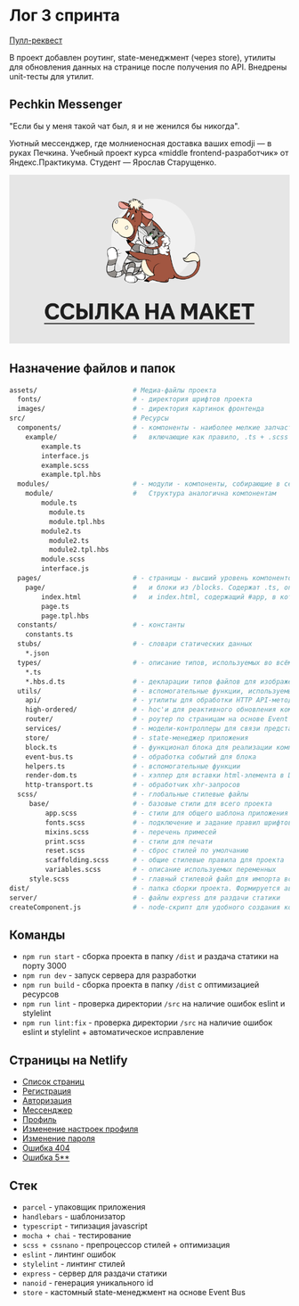 # Лог 3 спринта

[Пулл-реквест](https://github.com/Starushchenko/middle.messenger.praktikum.yandex/pull/3)

В проект добавлен роутинг, state-менеджмент (через store), утилиты для обновления данных на странице после получения 
по API. Внедрены unit-тесты для утилит.


## Pechkin Messenger

"Если бы у меня такой чат был, я и не женился бы никогда".

Уютный мессенджер, где молниеносная доставка ваших emodji — в руках Печкина.
Учебный проект курса «middle frontend-разработчик» от Яндекс.Практикума. Студент — Ярослав Старущенко.

[![ССЫЛКА НА МАКЕТ](/assets/images/readme-design-link.png)](https://www.figma.com/file/kwyb3JD0tw9wrlqFyZbA1z/pechkin-messenger?node-id=0%3A1)


## Назначение файлов и папок

```bash
assets/                        # Медиа-файлы проекта
  fonts/                       # - директория шрифтов проекта
  images/                      # - директория картинок фронтенда
src/                           # Ресурсы
  components/                  # - компоненты - наиболее мелкие запчасти проекта,
    example/                   #   включающие как правило, .ts + .scss + .tpl.hbs + interface.ts
        example.ts
        interface.js
        example.scss
        example.tpl.hbs
  modules/                     # - модули - компоненты, собирающие в себя другие компоненты из /components.
    module/                    #   Структура аналогична компонентам
        module.ts
          module.ts
          module.tpl.hbs
        module2.ts
          module2.ts
          module2.tpl.hbs
        module.scss
        interface.js
  pages/                       # - страницы - высший уровень компонентов, включающий компоненты из /components
    page/                      #   и блоки из /blocks. Содержат .ts, описывающий структуру, .tpl.hbs с шаблоном
        index.html             #   и index.html, содержащий #app, в который монтируется приложение
        page.ts
        page.tpl.hbs
  constants/                   # - константы
    constants.ts               
  stubs/                       # - словари статических данных
    *.json
  types/                       # - описание типов, используемых во всём проекте
    *.ts
    *.hbs.d.ts                 # - декларации типов файлов для изображений, шаблонизатора, etc.
  utils/                       # - вспомогательные функции, используемые на всём проекте
    api/                       # - утилиты для обработки HTTP API-методов
    high-ordered/              # - hoc'и для реактивного обновления компонентов после обновления store
    router/                    # - роутер по страницам на основе Event Bus
    services/                  # - модели-контроллеры для связи представлений, api и store
    store/                     # - state-менеджер приложения
    block.ts                   # - функционал блока для реализации компонентов всех уровней
    event-bus.ts               # - обработка событий для блока
    helpers.ts                 # - вспомогательные функции
    render-dom.ts              # - хэлпер для вставки html-элемента в DOM
    http-transport.ts          # - обработчик xhr-запросов
  scss/                        # - глобальные стилевые файлы 
     base/                     # - базовые стили для всего проекта
         app.scss              # - стили для общего шаблона приложения
         fonts.scss            # - подключение и задание правил шрифтов
         mixins.scss           # - перечень примесей
         print.scss            # - стили для печати
         reset.scss            # - сброс стилей по умолчанию
         scaffolding.scss      # - общие стилевые правила для проекта
         variables.scss        # - описание используемых переменных
     style.scss                # - главный стилевой файл для импорта всех остальных
dist/                          # - папка сборки проекта. Формируется автоматически
server/                        # - файлы express для раздачи статики
createComponent.js             # - node-скрипт для удобного создания компонентов
```

## Команды
- `npm run start` - сборка проекта в папку `/dist` и раздача статики на порту 3000
- `npm run dev` - запуск сервера для разработки
- `npm run build` - сборка проекта в папку `/dist` с оптимизацией ресурсов
- `npm run lint` - проверка директории `/src` на наличие ошибок eslint и stylelint
- `npm run lint:fix` - проверка директории `/src` на наличие ошибок eslint и stylelint + автоматическое исправление

## Страницы на Netlify
- [Список страниц](https://deploy--shiny-croissant-34c918.netlify.app/links)
- [Регистрация](https://deploy--shiny-croissant-34c918.netlify.app/register)
- [Авторизация](https://deploy--shiny-croissant-34c918.netlify.app/auth)
- [Мессенджер](https://deploy--shiny-croissant-34c918.netlify.app/chats)
- [Профиль](https://deploy--shiny-croissant-34c918.netlify.app/profile)
- [Изменение настроек профиля](https://deploy--shiny-croissant-34c918.netlify.app/change-settings)
- [Изменение пароля](https://deploy--shiny-croissant-34c918.netlify.app/change-password)
- [Ошибка 404](https://deploy--shiny-croissant-34c918.netlify.app/error_404)
- [Ошибка 5**](https://deploy--shiny-croissant-34c918.netlify.app/error_500)

## Стек
- `parcel` - упаковщик приложения
- `handlebars` - шаблонизатор
- `typescript` - типизация javascript
- `mocha + chai` - тестирование
- `scss + cssnano` - препроцессор стилей + оптимизация
- `eslint` - линтинг ошибок
- `stylelint` - линтинг стилей
- `express` - сервер для раздачи статики
- `nanoid` - генерация уникального id
- `store` - кастомный state-менеджмент на основе Event Bus
